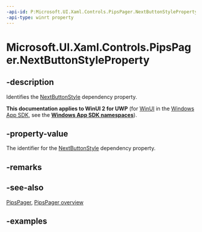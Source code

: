```yaml
---
-api-id: P:Microsoft.UI.Xaml.Controls.PipsPager.NextButtonStyleProperty
-api-type: winrt property
---
```


# Microsoft.UI.Xaml.Controls.PipsPager.NextButtonStyleProperty

<!--
public static Windows.UI.Xaml.DependencyProperty NextButtonStyleProperty { get; }
-->

## -description

Identifies the [NextButtonStyle](pipspager_nextbuttonstyle.md) dependency property.

**This documentation applies to WinUI 2 for UWP** (for [WinUI](/windows/apps/winui/winui3/) in the [Windows App SDK](/windows/apps/windows-app-sdk/), see the **[Windows App SDK namespaces](/windows/windows-app-sdk/api/winrt/)**).

## -property-value

The identifier for the [NextButtonStyle](pipspager_nextbuttonstyle.md) dependency property.

## -remarks

## -see-also

[PipsPager](pipspager.md), [PipsPager overview](/windows/apps/design/controls/pipspager)

## -examples
